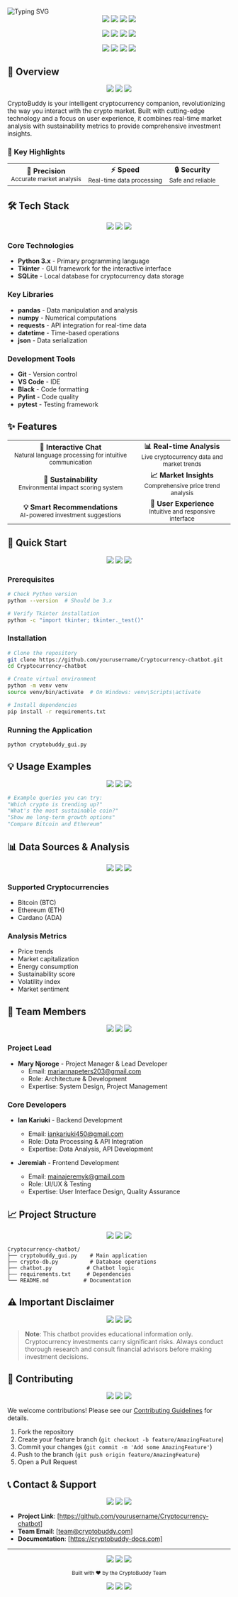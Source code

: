 # <div align="center">
  <img src="https://readme-typing-svg.herokuapp.com?font=Fira+Code&weight=600&size=40&pause=1000&color=2ecc71&center=true&vCenter=true&random=false&width=600&height=100&lines=CryptoBuddy;Your+AI+Crypto+Companion" alt="Typing SVG" />
</div>

<div align="center">
  <img src="https://img.shields.io/badge/Python-3.x-3776AB?style=for-the-badge&logo=python&logoColor=white"/>
  <img src="https://img.shields.io/badge/Tkinter-8.6-3776AB?style=for-the-badge&logo=python&logoColor=white"/>
  <img src="https://img.shields.io/badge/Status-Active-2ecc71?style=for-the-badge"/>
  <img src="https://img.shields.io/badge/License-MIT-yellow?style=for-the-badge"/>
</div>

<p align="center">
  <img src="https://img.shields.io/badge/Version-1.0.0-blue?style=flat-square"/>
  <img src="https://img.shields.io/badge/Contributors-3-green?style=flat-square"/>
  <img src="https://img.shields.io/badge/Stars-⭐-yellow?style=flat-square"/>
  <img src="https://img.shields.io/badge/Forks-🍴-lightgrey?style=flat-square"/>
</p>

<div align="center">
  <img src="https://img.shields.io/badge/Innovation-🚀-blue"/>
  <img src="https://img.shields.io/badge/Security-🔒-green"/>
  <img src="https://img.shields.io/badge/Performance-⚡-yellow"/>
  <img src="https://img.shields.io/badge/Reliability-✅-red"/>
</div>

## 🌟 Overview

<div align="center">
  <img src="https://img.shields.io/badge/Intelligent-🤖-blue"/>
  <img src="https://img.shields.io/badge/Real-time-⏱️-green"/>
  <img src="https://img.shields.io/badge/Sustainable-🌱-yellow"/>
</div>

CryptoBuddy is your intelligent cryptocurrency companion, revolutionizing the way you interact with the crypto market. Built with cutting-edge technology and a focus on user experience, it combines real-time market analysis with sustainability metrics to provide comprehensive investment insights.

### 🎯 Key Highlights

<div align="center">
  <table>
    <tr>
      <td align="center">
        <b>🎯 Precision</b><br/>
        <sub>Accurate market analysis</sub>
      </td>
      <td align="center">
        <b>⚡ Speed</b><br/>
        <sub>Real-time data processing</sub>
      </td>
      <td align="center">
        <b>🔒 Security</b><br/>
        <sub>Safe and reliable</sub>
      </td>
    </tr>
  </table>
</div>

## 🛠️ Tech Stack

<div align="center">
  <img src="https://img.shields.io/badge/Core-Python%20|%20Tkinter%20|%20SQLite-blue"/>
  <img src="https://img.shields.io/badge/Libraries-pandas%20|%20numpy%20|%20requests-green"/>
  <img src="https://img.shields.io/badge/Tools-Git%20|%20VS%20Code%20|%20Black-yellow"/>
</div>

### Core Technologies
- **Python 3.x** - Primary programming language
- **Tkinter** - GUI framework for the interactive interface
- **SQLite** - Local database for cryptocurrency data storage

### Key Libraries
- **pandas** - Data manipulation and analysis
- **numpy** - Numerical computations
- **requests** - API integration for real-time data
- **datetime** - Time-based operations
- **json** - Data serialization

### Development Tools
- **Git** - Version control
- **VS Code** - IDE
- **Black** - Code formatting
- **Pylint** - Code quality
- **pytest** - Testing framework

## ✨ Features

<div align="center">
  <table>
    <tr>
      <td align="center">
        <b>💬 Interactive Chat</b><br/>
        <sub>Natural language processing for intuitive communication</sub>
      </td>
      <td align="center">
        <b>📊 Real-time Analysis</b><br/>
        <sub>Live cryptocurrency data and market trends</sub>
      </td>
    </tr>
    <tr>
      <td align="center">
        <b>🌱 Sustainability</b><br/>
        <sub>Environmental impact scoring system</sub>
      </td>
      <td align="center">
        <b>📈 Market Insights</b><br/>
        <sub>Comprehensive price trend analysis</sub>
      </td>
    </tr>
    <tr>
      <td align="center">
        <b>💡 Smart Recommendations</b><br/>
        <sub>AI-powered investment suggestions</sub>
      </td>
      <td align="center">
        <b>🎯 User Experience</b><br/>
        <sub>Intuitive and responsive interface</sub>
      </td>
    </tr>
  </table>
</div>

## 🚀 Quick Start

<div align="center">
  <img src="https://img.shields.io/badge/Setup-⚙️-blue"/>
  <img src="https://img.shields.io/badge/Install-📦-green"/>
  <img src="https://img.shields.io/badge/Run-▶️-yellow"/>
</div>

### Prerequisites
```bash
# Check Python version
python --version  # Should be 3.x

# Verify Tkinter installation
python -c "import tkinter; tkinter._test()"
```

### Installation
```bash
# Clone the repository
git clone https://github.com/yourusername/Cryptocurrency-chatbot.git
cd Cryptocurrency-chatbot

# Create virtual environment
python -m venv venv
source venv/bin/activate  # On Windows: venv\Scripts\activate

# Install dependencies
pip install -r requirements.txt
```

### Running the Application
```bash
python cryptobuddy_gui.py
```

## 💡 Usage Examples

<div align="center">
  <img src="https://img.shields.io/badge/Examples-💡-blue"/>
  <img src="https://img.shields.io/badge/Queries-❓-green"/>
  <img src="https://img.shields.io/badge/Results-✨-yellow"/>
</div>

```python
# Example queries you can try:
"Which crypto is trending up?"
"What's the most sustainable coin?"
"Show me long-term growth options"
"Compare Bitcoin and Ethereum"
```

## 📊 Data Sources & Analysis

<div align="center">
  <img src="https://img.shields.io/badge/Data-📊-blue"/>
  <img src="https://img.shields.io/badge/Analysis-📈-green"/>
  <img src="https://img.shields.io/badge/Metrics-📉-yellow"/>
</div>

### Supported Cryptocurrencies
- Bitcoin (BTC)
- Ethereum (ETH)
- Cardano (ADA)

### Analysis Metrics
- Price trends
- Market capitalization
- Energy consumption
- Sustainability score
- Volatility index
- Market sentiment

## 👥 Team Members

<div align="center">
  <img src="https://img.shields.io/badge/Team-👥-blue"/>
  <img src="https://img.shields.io/badge/Experts-💪-green"/>
  <img src="https://img.shields.io/badge/Creators-🎨-yellow"/>
</div>

### Project Lead
- **Mary Njoroge** - Project Manager & Lead Developer
  - Email: mariannapeters203@gmail.com
  - Role: Architecture & Development
  - Expertise: System Design, Project Management

### Core Developers
- **Ian Kariuki** - Backend Development
  - Email: iankariuki450@gmail.com
  - Role: Data Processing & API Integration
  - Expertise: Data Analysis, API Development

- **Jeremiah** - Frontend Development
  - Email: mainajeremyk@gmail.com
  - Role: UI/UX & Testing
  - Expertise: User Interface Design, Quality Assurance

## 📈 Project Structure

<div align="center">
  <img src="https://img.shields.io/badge/Structure-📁-blue"/>
  <img src="https://img.shields.io/badge/Organization-📋-green"/>
  <img src="https://img.shields.io/badge/Code-💻-yellow"/>
</div>

```
Cryptocurrency-chatbot/
├── cryptobuddy_gui.py    # Main application
├── crypto-db.py          # Database operations
├── chatbot.py           # Chatbot logic
├── requirements.txt     # Dependencies
└── README.md           # Documentation
```

## ⚠️ Important Disclaimer

<div align="center">
  <img src="https://img.shields.io/badge/Note-📝-blue"/>
  <img src="https://img.shields.io/badge/Warning-⚠️-red"/>
  <img src="https://img.shields.io/badge/Info-ℹ️-yellow"/>
</div>

> **Note**: This chatbot provides educational information only. Cryptocurrency investments carry significant risks. Always conduct thorough research and consult financial advisors before making investment decisions.

## 🤝 Contributing

<div align="center">
  <img src="https://img.shields.io/badge/Contributions-🤝-blue"/>
  <img src="https://img.shields.io/badge/Welcome-👋-green"/>
  <img src="https://img.shields.io/badge/Guidelines-📋-yellow"/>
</div>

We welcome contributions! Please see our [Contributing Guidelines](CONTRIBUTING.md) for details.

1. Fork the repository
2. Create your feature branch (`git checkout -b feature/AmazingFeature`)
3. Commit your changes (`git commit -m 'Add some AmazingFeature'`)
4. Push to the branch (`git push origin feature/AmazingFeature`)
5. Open a Pull Request

## 📞 Contact & Support

<div align="center">
  <img src="https://img.shields.io/badge/Contact-📞-blue"/>
  <img src="https://img.shields.io/badge/Support-💬-green"/>
  <img src="https://img.shields.io/badge/Docs-📚-yellow"/>
</div>

- **Project Link**: [https://github.com/yourusername/Cryptocurrency-chatbot]
- **Team Email**: [team@cryptobuddy.com]
- **Documentation**: [https://cryptobuddy-docs.com]

---

<div align="center">
  <img src="https://img.shields.io/badge/Made%20with-%E2%9D%A4-red"/>
  <img src="https://img.shields.io/badge/Powered%20by-AI-blue"/>
  <img src="https://img.shields.io/badge/Built%20by-CryptoBuddy%20Team-green"/>
</div>

<p align="center">
  <sub>Built with ❤️ by the CryptoBuddy Team</sub>
</p>

<div align="center">
  <img src="https://img.shields.io/badge/Thank%20You-🙏-blue"/>
  <img src="https://img.shields.io/badge/Star%20Us-⭐-yellow"/>
  <img src="https://img.shields.io/badge/Follow%20Us-👥-green"/>
</div>
